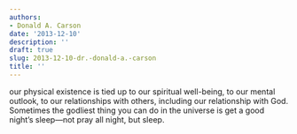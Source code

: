 ```yaml
---
authors:
- Donald A. Carson
date: '2013-12-10'
description: ''
draft: true
slug: 2013-12-10-dr.-donald-a.-carson
title: ''
---
```

our physical existence is tied up to our spiritual well-being, to our mental outlook, to our relationships with others, including our relationship with God. Sometimes the godliest thing you can do in the universe is get a good night’s sleep—not pray all night, but sleep.



